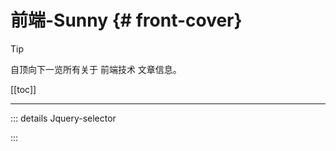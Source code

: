 # 前端-Sunny {# front-cover}

> [!TIP]
> 自顶向下一览所有关于 前端技术 文章信息。

[[toc]]

---
::: details Jquery-selector
<!--@include: ./selector.md -->
:::
